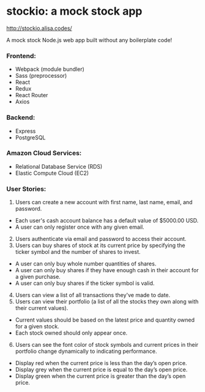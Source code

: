 # stockio: a mock stock app
http://stockio.alisa.codes/

A mock stock Node.js web app built without any boilerplate code!
### Frontend:
- Webpack (module bundler)
- Sass (preprocessor)
- React
- Redux
- React Router
- Axios
### Backend:
- Express
- PostgreSQL
### Amazon Cloud Services:
- Relational Database Service (RDS)
- Elastic Compute Cloud (EC2)

### User Stories:
1. Users can create a new account with first name, last name, email, and password.
- Each user's cash account balance has a default value of $5000.00 USD.
- A user can only register once with any given email.
2. Users authenticate via email and password to access their account.
3. Users can buy shares of stock at its current price by specifying the ticker symbol and the number of shares to invest.
- A user can only buy whole number quantities of shares.
- A user can only buy shares if they have enough cash in their account for a given purchase.
- A user can only buy shares if the ticker symbol is valid.
4. Users can view a list of all transactions they've made to date.
5. Users can view their portfolio (a list of all the stocks they own along with their current values).
- Current values should be based on the latest price and quantity owned for a given stock.
- Each stock owned should only appear once.
6. Users can see the font color of stock symbols and current prices in their portfolio change dynamically to indicating performance.
- Display red when the current price is less than the day’s open price.
- Display grey when the current price is equal to the day’s open price.
- Display green when the current price is greater than the day’s open price.
